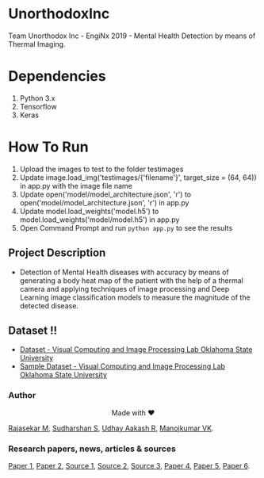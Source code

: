 # UnorthodoxInc
Team Unorthodox Inc - EngiNx 2019 - Mental Health Detection by means of Thermal Imaging.


# Dependencies

1. Python 3.x
2. Tensorflow
3. Keras

# How To Run

1. Upload the images to test to the folder testimages
2. Update image.load_img('testimages/{'filename'}', target_size = (64, 64)) in app.py with the image file name
3. Update open('model/model_architecture.json', 'r') to open('model/model_architecture.json', 'r') in app.py
4. Update model.load_weights('model.h5') to model.load_weights('model/model.h5') in app.py
5. Open Command Prompt and run `python app.py` to see the results

## Project Description
 
* Detection of Mental Health diseases with accuracy by means of generating a body heat map of the patient with the help of a thermal camera and applying techniques of image processing and Deep Learning image classification models to measure the magnitude of the detected disease.

## Dataset !!

* [Dataset - Visual Computing and Image Processing Lab 
Oklahoma State University](http://vcipl-okstate.org/pbvs/bench/Data/04/download.html)
* [Sample Dataset - Visual Computing and Image Processing Lab 
Oklahoma State University](http://vcipl-okstate.org/pbvs/bench/Data/04/face01.zip) 


### Author

<p align="center"> Made with ❤</p>

[Rajasekar M](https://www.linkedin.com/in/rajasekar1999/),
[Sudharshan S](https://www.linkedin.com/in/sudharshan-shanmugasundaram-2b8b80176/),
[Udhay Aakash R](https://www.linkedin.com/in/udhay-aakash-21b74a116/),
[Manojkumar VK](https://www.linkedin.com/in/vkmanojk/).

### Research papers, news, articles & sources

[Paper 1](https://www.semanticscholar.org/paper/Facial-Thermal-Image-Analysis-for-Stress-Detection-Hong-Liu/2e8ccf7156629bcf14d43b946397eb04a14b9d78),
[Paper 2](http://www.pnas.org/content/pnas/suppl/2013/12/26/1321664111.DCSupplemental/pnas.201321664SI.pdf),
[Source 1](https://www.businesstoday.in/lifestyle/off-track/indians-suffer-from-stress-depression/story/280119.html),
[Source 2](https://economictimes.indiatimes.com/magazines/panache/89-per-cent-of-indias-population-suffering-from-stress-most-dont-feel-comfortable-talking-to-medical-professionals/articleshow/64926633.cms),
[Source 3](https://www.mentalhealth.org.uk/statistics/mental-health-statistics-stress),
[Paper 4](https://www.ncbi.nlm.nih.gov/pmc/articles/PMC3968009/),
[Paper 5](https://journals.plos.org/plosone/article?id=10.1371/journal.pone.0090782),
[Paper 6](https://www.researchgate.net/publication/261206963_Modeling_Stress_Using_Thermal_Facial_Patterns_A_Spatio-Temporal_Approach).
